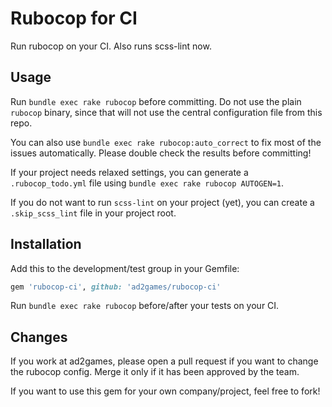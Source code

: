 # Rubocop for CI

Run rubocop on your CI. Also runs scss-lint now.

## Usage

Run `bundle exec rake rubocop` before committing.
Do not use the plain `rubocop` binary, since that will not use the central
configuration file from this repo.

You can also use `bundle exec rake rubocop:auto_correct` to fix most of the issues automatically.
Please double check the results before committing!

If your project needs relaxed settings, you can generate a `.rubocop_todo.yml`
file using `bundle exec rake rubocop AUTOGEN=1`.

If you do not want to run `scss-lint` on your project (yet),
you can create a `.skip_scss_lint` file in your project root.

## Installation

Add this to the development/test group in your Gemfile:

```ruby
gem 'rubocop-ci', github: 'ad2games/rubocop-ci'
```

Run `bundle exec rake rubocop` before/after your tests on your CI.

## Changes

If you work at ad2games, please open a pull request if you want to change the rubocop config.
Merge it only if it has been approved by the team.

If you want to use this gem for your own company/project, feel free to fork!



